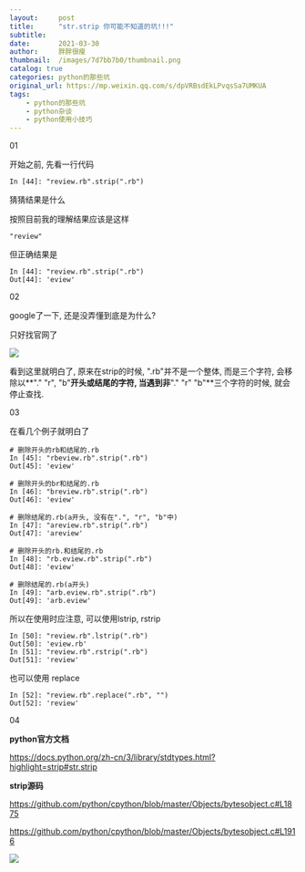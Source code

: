 ```yaml
---
layout:     post
title:      "str.strip 你可能不知道的坑!!!"
subtitle:   
date:       2021-03-30
author:     胖胖很瘦
thumbnail:  /images/7d7bb7b0/thumbnail.png
catalog: true
categories: python的那些坑
original_url: https://mp.weixin.qq.com/s/dpVRBsdEkLPvqsSa7UMKUA
tags:
    - python的那些坑
    - python杂谈
    - python使用小技巧
---
```


01

开始之前, 先看一行代码

```
In [44]: "review.rb".strip(".rb")
```

猜猜结果是什么

按照目前我的理解结果应该是这样

```
"review"
```

但正确结果是

```
In [44]: "review.rb".strip(".rb")
Out[44]: 'eview'
```

02

google了一下, 还是没弄懂到底是为什么?

只好找官网了

![](/images/7d7bb7b0/1.png)

看到这里就明白了, 原来在strip的时候, ".rb"并不是一个整体, 而是三个字符, 会移除以**"." "r", "b"**开头或结尾的字符, 当遇到非**"." "r" "b"**三个字符的时候, 就会停止查找.

03

在看几个例子就明白了

```
# 删除开头的rb和结尾的.rb
In [45]: "rbeview.rb".strip(".rb")
Out[45]: 'eview'

# 删除开头的br和结尾的.rb
In [46]: "breview.rb".strip(".rb")
Out[46]: 'eview'

# 删除结尾的.rb(a开头, 没有在".", "r", "b"中)
In [47]: "areview.rb".strip(".rb")
Out[47]: 'areview'

# 删除开头的rb.和结尾的.rb
In [48]: "rb.eview.rb".strip(".rb")
Out[48]: 'eview'

# 删除结尾的.rb(a开头)
In [49]: "arb.eview.rb".strip(".rb")
Out[49]: 'arb.eview'
```

所以在使用时应注意, 可以使用lstrip, rstrip

```
In [50]: "review.rb".lstrip(".rb")
Out[50]: 'eview.rb'
In [51]: "review.rb".rstrip(".rb")
Out[51]: 'review'
```

也可以使用 replace

```
In [52]: "review.rb".replace(".rb", "")
Out[52]: 'review'
```

04

**python官方文档**

https://docs.python.org/zh-cn/3/library/stdtypes.html?highlight=strip#str.strip

**strip源码**

https://github.com/python/cpython/blob/master/Objects/bytesobject.c#L1875

https://github.com/python/cpython/blob/master/Objects/bytesobject.c#L1916

![](/images/7d7bb7b0/2.png)